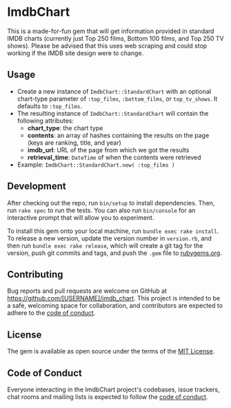 # ImdbChart

This is a made-for-fun gem that will get information provided in standard IMDB charts (currently just Top 250 films, Bottom 100 films, and Top 250 TV shows). Please be advised that this uses web scraping and could stop working if the IMDB site design were to change.

## Usage

- Create a new instance of `ImdbChart::StandardChart` with an optional chart-type parameter of `:top_films`, `:bottom_films`, or `top_tv_shows`. It defaults to `:top_films`.
- The resulting instance of `ImdbChart::StandardChart` will contain the following attributes:
  - **chart_type**: the chart type
  - **contents**: an array of hashes containing the results on the page (keys are ranking, title, and year)
  - **imdb_url**: URL of the page from which we got the results
  - **retrieval_time**: `DateTime` of when the contents were retrieved
- Example: `ImdbChart::StandardChart.new( :top_films )`

## Development

After checking out the repo, run `bin/setup` to install dependencies. Then, run `rake spec` to run the tests. You can also run `bin/console` for an interactive prompt that will allow you to experiment.

To install this gem onto your local machine, run `bundle exec rake install`. To release a new version, update the version number in `version.rb`, and then run `bundle exec rake release`, which will create a git tag for the version, push git commits and tags, and push the `.gem` file to [rubygems.org](https://rubygems.org).

## Contributing

Bug reports and pull requests are welcome on GitHub at https://github.com/[USERNAME]/imdb_chart. This project is intended to be a safe, welcoming space for collaboration, and contributors are expected to adhere to the [code of conduct](https://github.com/[USERNAME]/imdb_chart/blob/master/CODE_OF_CONDUCT.md).


## License

The gem is available as open source under the terms of the [MIT License](https://opensource.org/licenses/MIT).

## Code of Conduct

Everyone interacting in the ImdbChart project's codebases, issue trackers, chat rooms and mailing lists is expected to follow the [code of conduct](https://github.com/[USERNAME]/imdb_chart/blob/master/CODE_OF_CONDUCT.md).
